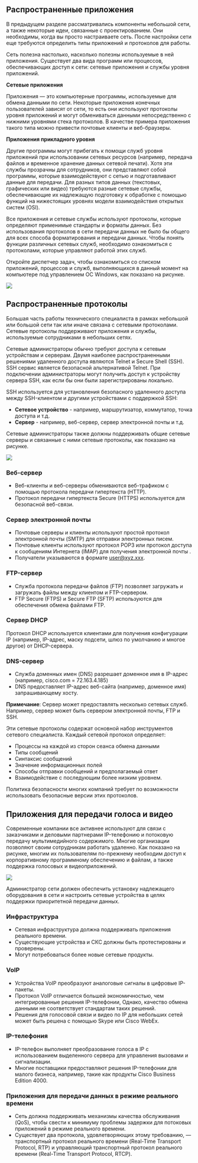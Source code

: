 <!-- verified: agorbachev 03.05.2022 -->

<!-- 17.2.1 -->
## Распространенные приложения

В предыдущем разделе рассматривались компоненты небольшой сети, а также некоторые идеи, связанные с проектированием. Они необходимы, когда вы просто настраиваете сеть. После настройки сети еще требуются определить типы приложений и протоколов для работы.

Сеть полезна настолько, насколько полезны используемые в ней приложения. Существует два вида программ или процессов, обеспечивающих доступ к сети: сетевые приложения и службы уровня приложений.

**Сетевые приложения**

Приложения — это компьютерные программы, используемые для обмена данными по сети. Некоторые приложения конечных пользователей зависят от сети, то есть они используют протоколы уровня приложений и могут обмениваться данными непосредственно с нижними уровнями стека протоколов. В качестве примера приложения такого типа можно привести почтовые клиенты и веб-браузеры.

**Приложения прикладного уровня**

Другие программы могут прибегать к помощи служб уровня приложений при использовании сетевых ресурсов (например, передача файлов и временное хранение данных сетевой печати). Хотя эти службы прозрачны для сотрудников, они представляют собой программы, которые взаимодействуют с сетью и подготавливают данные для передачи. Для разных типов данных (текстовых, графических или видео) требуются разные сетевые службы, обеспечивающие их надлежащую подготовку к обработке с помощью функций на нижестоящих уровнях модели взаимодействия открытых систем (OSI).

Все приложения и сетевые службы используют протоколы, которые определяют применимые стандарты и форматы данных. Без использования протоколов в сети передачи данных не было бы общего для всех способа форматирования и передачи данных. Чтобы понять функции различных сетевых служб, необходимо ознакомиться с протоколами, которые управляют работой этих служб.

Откройте диспетчер задач, чтобы ознакомиться со списком приложений, процессов и служб, выполняющихся в данный момент на компьютере под управлением ОС Windows, как показано на рисунке.

![](./assets/17.2.1.jpg)

<!-- 17.2.2 -->
## Распространенные протоколы

Большая часть работы технического специалиста в рамках небольшой или большой сети так или иначе связана с сетевыми протоколами. Сетевые протоколы поддерживают приложения и службы, используемые сотрудниками в небольших сетях.

Сетевые администраторы обычно требуют доступа к сетевым устройствам и серверам. Двумя наиболее распространенными решениями удаленного доступа являются Telnet и Secure Shell (SSH). SSH сервис является безопасной альтернативой Telnet. При подключении администраторы могут получить доступ к устройству сервера SSH, как если бы они были зарегистрированы локально.

SSH используется для установления безопасного удаленного доступа между SSH-клиентом и другими устройствами с поддержкой SSH:

* **Сетевое устройство** - например, маршрутизатор, коммутатор, точка доступа и т.д.
* **Сервер** - например, веб-сервер, сервер электронной почты и т.д.

Сетевые администраторы также должны поддерживать общие сетевые серверы и связанные с ними сетевые протоколы, как показано на рисунке.

![](./assets/17.2.2.png)


### Веб-сервер

* Веб-клиенты и веб-серверы обмениваются веб-трафиком с помощью протокола передачи гипертекста (HTTP).
* Протокол передачи гипертекста Secure (HTTPS) используется для безопасной веб-связи.

### Сервер электронной почты

* Почтовые серверы и клиенты используют простой протокол электронной почты (SMTP) для отправки электронных писем.
* Почтовые клиенты используют протокол POP3 или протокол доступа к сообщениям Интернета (IMAP) для получения электронной почты .
* Получатели указываются в формате user@xyz.xxx.

### FTP-сервер

*  Служба протокола передачи файлов (FTP) позволяет загружать и загружать файлы между клиентом и FTP-сервером.
* FTP Secure (FTPS) и Secure FTP (SFTP) используются для обеспечения обмена файлами FTP.

### Сервер DHCP

Протокол DHCP используется клиентами для получения конфигурации IP (например, IP-адрес, маску подсети, шлюз по умолчанию и многое другое) от DHCP-сервера.

### DNS-сервер

* Служба доменных имен (DNS) разрешает доменное имя в IP-адрес (например, cisco.com = 72.163.4.185)
* DNS предоставляет IP-адрес веб-сайта (например, доменное имя) запрашивающему хосту.

**Примечание**: Сервер может предоставлять несколько сетевых служб. Например, сервер может быть сервером электронной почты, FTP и SSH.

Эти сетевые протоколы содержат основной набор инструментов сетевого специалиста. Каждый сетевой протокол определяет:

* Процессы на каждой из сторон сеанса обмена данными
* Типы сообщений
* Синтаксис сообщений
* Значение информационных полей
* Способы отправки сообщений и предполагаемый ответ
* Взаимодействие с последующим более низким уровнем.

Политика безопасности многих компаний требует по возможности использовать безопасные версии этих протоколов.

<!-- 17.2.3 -->
## Приложения для передачи голоса и видео

Современные компании все активнее используют для связи с заказчиками и деловыми партнерами IP-телефонию и потоковую передачу мультимедийного содержимого. Многие организации позволяют своим сотрудникам работать удаленно. Как показано на рисунке, многим их пользователям по-прежнему необходим доступ к корпоративному программному обеспечению и файлам, а также поддержка голосовых и видеоприложений.

![](./assets/17.2.3.png)


Администратор сети должен обеспечить установку надлежащего оборудования в сети и настроить сетевые устройства в целях поддержки приоритетной передачи данных.

### Инфраструктура

* Сетевая инфраструктура должна поддерживать приложения реального времени.
* Существующие устройства и СКС должны быть протестированы и проверены.
* Могут потребоваться более новые сетевые продукты.

### VoIP

* Устройства VoIP преобразуют аналоговые сигналы в цифровые IP-пакеты.
* Протокол VoIP отличается большей экономичностью, чем интегрированные решения IP-телефонии, Однако, качество обмена данными не соответствует стандартам таких решений.
* Решения для  голосовой связи и видео по IP для небольших сетей может быть решена с помощью Skype или Cisco WebEx.

### IP-телефония

* IP-телефон выполняет преобразование голоса в IP с использованием выделенного сервера для управления вызовами и сигнализации.
* Многие поставщики предоставляют решения  IP-телефонии для малого бизнеса, например, такие как продукты Cisco Business Edition 4000.

### Приложения для передачи данных в режиме реального времени

* Сеть должна поддерживать механизмы качества обслуживания (QoS), чтобы свести к минимуму проблемы задержки для потоковых приложений в режиме реального времени.
* Существует два протокола, удовлетворяющих этому требованию, — транспортный протокол реального времени (Real-Time Transport Protocol, RTP) и управляющий транспортный протокол реального времени (Real-Time Transport Protocol, RTCP).

<!-- 17.2.4 -->
<!-- quiz -->


